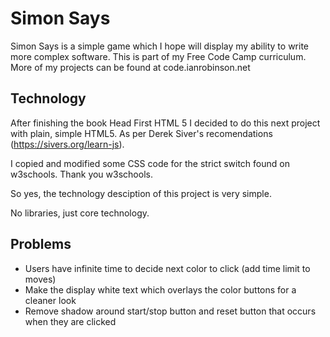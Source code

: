 # Simon Says

Simon Says is a simple game which I hope will display my ability to write more complex software. This is part of my Free Code Camp curriculum. More of my projects can be found at code.ianrobinson.net

## Technology

After finishing the book Head First HTML 5 I decided to do this next project with plain, simple HTML5. As per Derek Siver's recomendations (https://sivers.org/learn-js).

I copied and modified some CSS code for the strict switch found on w3schools. Thank you w3schools.

So yes, the technology desciption of this project is very simple. 

No libraries, just core technology.


## Problems
* Users have infinite time to decide next color to click (add time limit to moves)
* Make the display white text which overlays the color buttons for a cleaner look
* Remove shadow around start/stop button and reset button that occurs when they are clicked